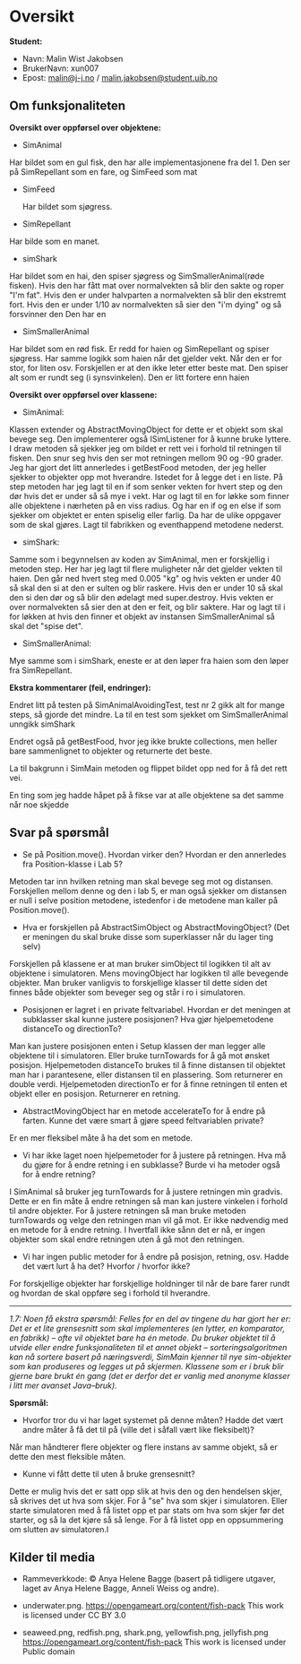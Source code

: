 # Oversikt

<b>Student:</b>

* Navn: Malin Wist Jakobsen
* BrukerNavn: xun007
* Epost: malin@j-j.no   / malin.jakobsen@student.uib.no

## Om funksjonaliteten
<b>Oversikt over oppførsel over objektene:</b>

- SimAnimal


Har bildet som en gul fisk, den har alle implementasjonene fra del 1. Den ser på SimRepellant som en fare, og SimFeed som mat

- SimFeed


  Har bildet som sjøgress. 

- SimRepellant


Har bilde som en manet. 
- simShark


Har bildet som en hai, den spiser sjøgress og SimSmallerAnimal(røde fisken). Hvis den har fått mat over normalvekten så blir den sakte og roper "I'm fat". Hvis den er under halvparten a normalvekten så blir den ekstremt fort. Hvis den er under 1/10 av normalvekten så sier den "i'm dying" og så forsvinner den
Den har en  
- SimSmallerAnimal


Har bildet som en rød fisk. Er redd for haien og SimRepellant og spiser sjøgress. Har samme logikk som haien når det gjelder vekt. Når den er for stor, for liten osv. Forskjellen er at den ikke leter etter beste mat. Den spiser alt som er rundt seg (i synsvinkelen).  Den er litt fortere enn haien


<b>Oversikt over oppførsel over klassene:</b>

- SimAnimal:

Klassen extender og AbstractMovingObject for dette er et objekt som skal bevege seg. Den implementerer også ISimListener for å kunne bruke lyttere. I draw metoden så sjekker jeg om bildet er rett vei i forhold til retningen til fisken. Den snur seg hvis den ser mot retningen mellom 90 og -90 grader. Jeg har gjort det litt annerledes i getBestFood metoden, der jeg heller sjekker to objekter opp mot hverandre. Istedet for å legge det i en liste.  På step metoden har jeg lagt til en if som senker vekten for hvert step og den dør hvis det er under så så  mye i vekt. Har og lagt til en for løkke som finner alle objektene i nærheten på en viss radius. Og har en if og en else if som sjekker om objektet er enten spiselig eller farlig. Da har de ulike oppgaver som de skal gjøres.
Lagt til fabrikken og eventhappend metodene nederst. 

- simShark:

Samme som i begynnelsen av koden av SimAnimal, men er forskjellig i metoden step. Her har jeg lagt til flere muligheter når det gjelder vekten til haien. Den går ned hvert steg med 0.005 "kg" og hvis vekten er under 40 så skal den si at den er sulten og blir raskere. Hvis den er under 10 så skal den si den dør og så blir den ødelagt med super.destroy. Hvis vekten er over normalvekten så sier den at den er feit, og blir saktere. Har og lagt til i for løkken at hvis den finner et objekt av instansen SimSmallerAnimal så skal det "spise det". 


- SimSmallerAnimal: 

Mye samme som i simShark, eneste er at den løper fra haien som den løper fra SimRepellant. 


<b>Ekstra kommentarer (feil, endringer): </b>

Endret litt på testen på SimAnimalAvoidingTest, test nr 2 gikk alt for mange steps, så gjorde det mindre. La til en test som sjekket om SimSmallerAnimal unngikk simShark

Endret også på getBestFood, hvor jeg ikke brukte collections, men heller bare sammenlignet to objekter og returnerte det beste. 

La til bakgrunn i SimMain metoden og flippet bildet opp ned for å få det rett vei. 

En ting som jeg hadde håpet på å fikse var at alle objektene sa det samme når noe skjedde
## Svar på spørsmål
* Se på Position.move(). Hvordan virker den? Hvordan er den annerledes fra Position-klasse i Lab 5?

Metoden tar inn hvilken retning man skal bevege seg mot og distansen. Forskjellen mellom denne og den i 
lab 5, er man også sjekker om distansen er null i selve position metodene, istedenfor i de metodene man
kaller på Position.move().



* Hva er forskjellen på AbstractSimObject og AbstractMovingObject? (Det er meningen du skal bruke disse som superklasser når du lager ting selv)

Forskjellen på klassene er at man bruker simObject til logikken til alt av objektene i simulatoren. Mens movingObject har logikken til
alle bevegende objekter. Man bruker vanligvis to forskjellige klasser til dette siden det finnes både objekter som beveger seg
og står i ro i simulatoren. 

* Posisjonen er lagret i en private feltvariabel. Hvordan er det meningen at subklasser skal kunne justere posisjonen?
Hva gjør hjelpemetodene distanceTo og directionTo?


Man kan justere posisjonen enten i Setup klassen der man legger alle objektene til i simulatoren. Eller bruke turnTowards for å gå mot ønsket posisjon. 
Hjelpemetoden distanceTo brukes til å finne distansen til objektet man har i parantesene, eller distansen til en plassering. Som returnerer en double verdi. 
Hjelpemetoden directionTo er for å finne retningen til enten et objekt eller en posisjon. Returnerer en retning.


* AbstractMovingObject har en metode accelerateTo for å endre på farten. Kunne det være smart å gjøre speed feltvariablen private?

Er en mer fleksibel måte å ha det som en metode. 

* Vi har ikke laget noen hjelpemetoder for å justere på retningen. Hva må du gjøre for å endre retning i en subklasse? Burde vi ha metoder også for å endre retning?

I SimAnimal så bruker jeg turnTowards for å justere retningen min gradvis. Dette er en fin måte å endre retningen så man kan justere vinkelen i forhold til andre objekter. 
For å justere retningen så man bruke metoden turnTowards og velge den retningen man vil gå mot. Er ikke nødvendig med en metode for å endre retning. I hvertfall ikke sånn det er nå, er ingen objekter som skal endre retningen uten å gå mot den retningen. 



* Vi har ingen public metoder for å endre på posisjon, retning, osv. Hadde det vært lurt å ha det? Hvorfor / hvorfor ikke?

For forskjellige objekter har forskjellige holdninger til når de bare farer rundt og hvordan de skal oppføre seg i forhold til hverandre. 

-------------------------------------------------------------------------------

<i>1.7: Noen få ekstra spørsmål: 
Felles for en del av tingene du har gjort her er:
Det er et lite grensesnitt som skal implementeres (en lytter, en komparator, en fabrikk) – ofte vil objektet bare ha én metode.
Du bruker objektet til å utvide eller endre funksjonaliteten til et annet objekt – sorteringsalgoritmen kan nå sortere basert på næringsverdi, SimMain kjenner til nye sim-objekter som kan produseres og legges ut på skjermen.
Klassene som er i bruk blir gjerne bare brukt én gang (det er derfor det er vanlig med anonyme klasser i litt mer avanset Java–bruk).</i>

<p></p>
<b>Spørsmål: </b>


* Hvorfor tror du vi har laget systemet på denne måten? Hadde det vært andre måter å få det til på (ville det i såfall vært like fleksibelt)?

Når man håndterer flere objekter og flere instans av samme objekt, så er dette den mest fleksible måten.

* Kunne vi fått dette til uten å bruke grensesnitt?

Dette er mulig hvis det er satt opp slik at hvis den og den hendelsen skjer, så skrives det ut hva som skjer. For å "se" hva som skjer i simulatoren.
Eller starte simulatoren med å få listet opp et par stats om hva som skjer før det starter, og så la det kjøre så så lenge. For å få listet opp en 
oppsummering om slutten av simulatoren.l
 



## Kilder til media

* Rammeverkkode: © Anya Helene Bagge (basert på tidligere utgaver, laget av Anya Helene Bagge, Anneli Weiss og andre).

* underwater.png. https://opengameart.org/content/fish-pack This work is licensed under CC BY 3.0

* seaweed.png, redfish.png, shark.png, yellowfish.png, jellyfish.png https://opengameart.org/content/fish-pack This work is licensed under Public domain
